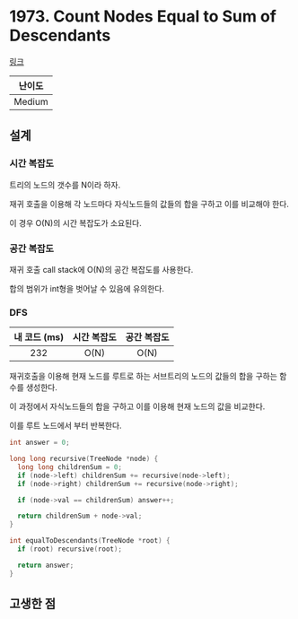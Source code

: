 # 1973. Count Nodes Equal to Sum of Descendants

[링크](https://leetcode.com/problems/count-nodes-equal-to-sum-of-descendants/)

| 난이도 |
| :----: |
| Medium |

## 설계

### 시간 복잡도

트리의 노드의 갯수를 N이라 하자.

재귀 호출을 이용해 각 노드마다 자식노드들의 값들의 합을 구하고 이를 비교해야 한다.

이 경우 O(N)의 시간 복잡도가 소요된다.

### 공간 복잡도

재귀 호출 call stack에 O(N)의 공간 복잡도를 사용한다.

합의 범위가 int형을 벗어날 수 있음에 유의한다.

### DFS

| 내 코드 (ms) | 시간 복잡도 | 공간 복잡도 |
| :----------: | :---------: | :---------: |
|     232      |    O(N)     |    O(N)     |

재귀호출을 이용해 현재 노드를 루트로 하는 서브트리의 노드의 값들의 합을 구하는 함수를 생성한다.

이 과정에서 자식노드들의 합을 구하고 이를 이용해 현재 노드의 값을 비교한다.

이를 루트 노드에서 부터 반복한다.

```cpp
int answer = 0;

long long recursive(TreeNode *node) {
  long long childrenSum = 0;
  if (node->left) childrenSum += recursive(node->left);
  if (node->right) childrenSum += recursive(node->right);

  if (node->val == childrenSum) answer++;

  return childrenSum + node->val;
}

int equalToDescendants(TreeNode *root) {
  if (root) recursive(root);

  return answer;
}
```

## 고생한 점

